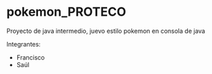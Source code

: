 # pokemon_PROTECO

Proyecto de java intermedio,
juevo estilo pokemon en consola de java

Integrantes:
- Francisco
- Saúl
